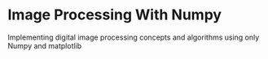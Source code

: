# Image Processing With Numpy
Implementing digital image processing concepts and algorithms using only Numpy and matplotlib
